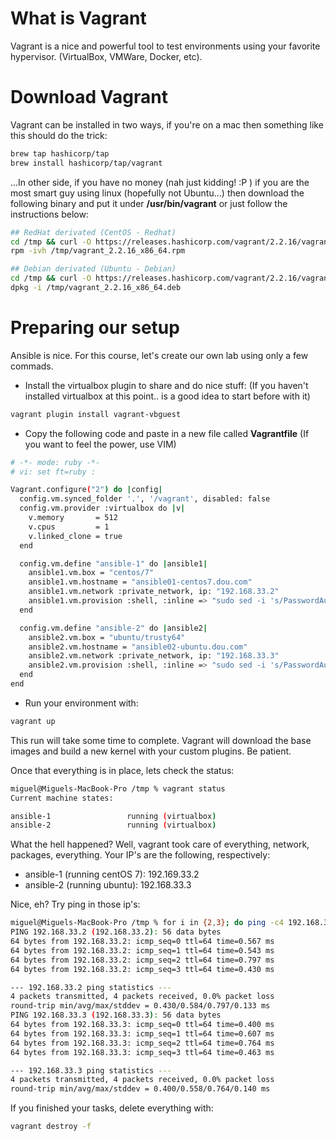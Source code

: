 # What is Vagrant

Vagrant is a nice and powerful tool to test environments using your favorite hypervisor. (VirtualBox, VMWare, Docker, etc).

# Download Vagrant

Vagrant can be installed in two ways, if you're on a mac then something like this should do the trick:

```sh
brew tap hashicorp/tap
brew install hashicorp/tap/vagrant
```

...In other side, if you have no money (nah just kidding! :P ) if you are the most smart guy using linux (hopefully not Ubuntu...) then download the following binary and put it under **/usr/bin/vagrant** or just follow the instructions below:

```sh
## RedHat derivated (CentOS - Redhat)
cd /tmp && curl -O https://releases.hashicorp.com/vagrant/2.2.16/vagrant_2.2.16_x86_64.rpm
rpm -ivh /tmp/vagrant_2.2.16_x86_64.rpm

## Debian derivated (Ubuntu - Debian)
cd /tmp && curl -O https://releases.hashicorp.com/vagrant/2.2.16/vagrant_2.2.16_x86_64.deb
dpkg -i /tmp/vagrant_2.2.16_x86_64.deb
```

# Preparing our setup

Ansible is nice. For this course, let's create our own lab using only a few commads.

 - Install the virtualbox plugin to share and do nice stuff: (If you haven't installed virtualbox at this point.. is a good idea to start before with it)
```sh
vagrant plugin install vagrant-vbguest 
```

 - Copy the following code and paste in a new file called **Vagrantfile** (If you want to feel the power, use VIM)
```sh
# -*- mode: ruby -*-
# vi: set ft=ruby :

Vagrant.configure("2") do |config|
  config.vm.synced_folder '.', '/vagrant', disabled: false
  config.vm.provider :virtualbox do |v|
    v.memory       = 512
    v.cpus         = 1
    v.linked_clone = true
  end 

  config.vm.define "ansible-1" do |ansible1|
    ansible1.vm.box = "centos/7"
    ansible1.vm.hostname = "ansible01-centos7.dou.com"
    ansible1.vm.network :private_network, ip: "192.168.33.2"
    ansible1.vm.provision :shell, :inline => "sudo sed -i 's/PasswordAuthentication no/PasswordAuthentication yes/g' /etc/ssh/sshd_config; sudo systemctl restart sshd; sudo yum -y install epel-release libselinux-python && sudo yum clean all && sudo yum makecache && sudo yum -y install htop;", run: "always" 
  end 

  config.vm.define "ansible-2" do |ansible2|
    ansible2.vm.box = "ubuntu/trusty64"
    ansible2.vm.hostname = "ansible02-ubuntu.dou.com"
    ansible2.vm.network :private_network, ip: "192.168.33.3"
    ansible2.vm.provision :shell, :inline => "sudo sed -i 's/PasswordAuthentication no/PasswordAuthentication yes/g' /etc/ssh/sshd_config; sudo service ssh restart; sudo apt-get update -yqq && apt-get install -y python-selinux;", run: "always" 
  end 
end
```

 - Run your environment with:
```sh
vagrant up
```
This run will take some time to complete. Vagrant will download the base images and build a new kernel with your custom plugins. Be patient.

Once that everything is in place, lets check the status:
```sh
miguel@Miguels-MacBook-Pro /tmp % vagrant status       
Current machine states:

ansible-1                 running (virtualbox)
ansible-2                 running (virtualbox)
```

What the hell happened? Well, vagrant took care of everything, network, packages, everything. Your IP's are the following, respectively:

 - ansible-1 (running centOS 7): 192.169.33.2
 - ansible-2 (running ubuntu): 192.168.33.3

Nice, eh? Try ping in those ip's:
```sh
miguel@Miguels-MacBook-Pro /tmp % for i in {2,3}; do ping -c4 192.168.33.$i; done
PING 192.168.33.2 (192.168.33.2): 56 data bytes
64 bytes from 192.168.33.2: icmp_seq=0 ttl=64 time=0.567 ms
64 bytes from 192.168.33.2: icmp_seq=1 ttl=64 time=0.543 ms
64 bytes from 192.168.33.2: icmp_seq=2 ttl=64 time=0.797 ms
64 bytes from 192.168.33.2: icmp_seq=3 ttl=64 time=0.430 ms

--- 192.168.33.2 ping statistics ---
4 packets transmitted, 4 packets received, 0.0% packet loss
round-trip min/avg/max/stddev = 0.430/0.584/0.797/0.133 ms
PING 192.168.33.3 (192.168.33.3): 56 data bytes
64 bytes from 192.168.33.3: icmp_seq=0 ttl=64 time=0.400 ms
64 bytes from 192.168.33.3: icmp_seq=1 ttl=64 time=0.607 ms
64 bytes from 192.168.33.3: icmp_seq=2 ttl=64 time=0.764 ms
64 bytes from 192.168.33.3: icmp_seq=3 ttl=64 time=0.463 ms

--- 192.168.33.3 ping statistics ---
4 packets transmitted, 4 packets received, 0.0% packet loss
round-trip min/avg/max/stddev = 0.400/0.558/0.764/0.140 ms
```

If you finished your tasks, delete everything with:
```sh
vagrant destroy -f
```


